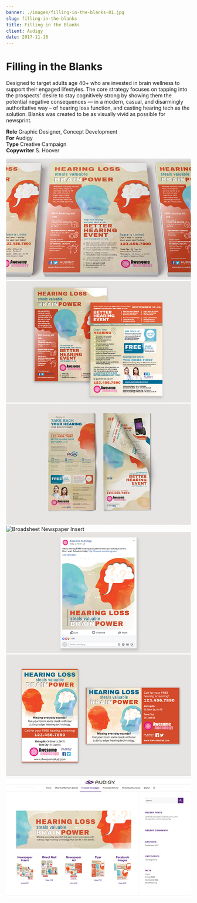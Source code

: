```yaml
---
banner: ./images/filling-in-the-blanks-01.jpg
slug: filling-in-the-blanks
title: Filling in the Blanks
client: Audigy
date: 2017-11-16
---
```


# Filling in the Blanks

Designed to target adults age 40+ who are invested in brain wellness to support their engaged lifestyles. The core strategy focuses on tapping into the prospects' desire to stay cognitively strong by showing them the potential negative consequences — in a modern, casual, and disarmingly authoritative way – of hearing loss function, and casting hearing tech as the solution. Blanks was created to be as visually vivid as possible for newsprint.

**Role** Graphic Designer, Concept Development  
**For** Audigy  
**Type** Creative Campaign  
**Copywriter** S. Hoover  

![](./images/filling-in-the-blanks-01.jpg "Single-sided Flyer")  
![](./images/filling-in-the-blanks-02.jpg "Double-sided Flyer or News Insert")  
![](./images/filling-in-the-blanks-03.jpg "Broadsheet Newspaper Insert")  
![](./images/filling-in-the-blanks-04.jpg "Broadsheet Newspaper Insert")  
![](./images/filling-in-the-blanks-05.jpg "Social Media Post")  
![](./images/filling-in-the-blanks-06.jpg "Small Newspaper Ads")  
![](./images/filling-in-the-blanks-07.jpg "Campaign Availability in the Audigy Creative Library")  
